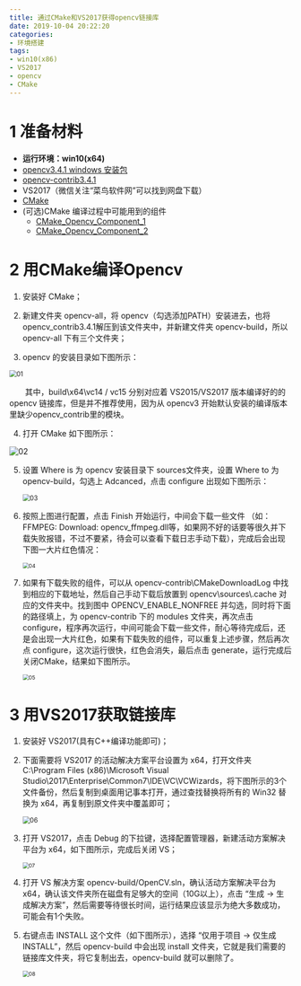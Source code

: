 ```yaml
---
title: 通过CMake和VS2017获得opencv链接库
date: 2019-10-04 20:22:20
categories:
- 环境搭建
tags:
- win10(x86)
- VS2017
- opencv
- CMake
---
```


# 1 准备材料

- **运行环境：win10(x64)**
- [opencv3.4.1 windows 安装包](https://opencv.org/releases/page/2/)
- [opencv-contrib3.4.1](https://github.com/opencv/opencv_contrib/tree/3.4.1)
- VS2017（微信关注“菜鸟软件网”可以找到网盘下载）
- [CMake](https://github.com/Kitware/CMake/releases/download/v3.15.4/cmake-3.15.4-win64-x64.msi)
- (可选)CMake 编译过程中可能用到的组件
  - [CMake_Opencv_Component_1](https://github.com/fairytail655/CMake_Opencv_Component_1.git)
  - [CMake_Opencv_Component_2](https://github.com/fairytail655/CMake_Opencv_Component_2.git)



# 2 用CMake编译Opencv

1. 安装好 CMake；

2. 新建文件夹 opencv-all，将 opencv（勾选添加PATH）安装进去，也将opencv_contrib3.4.1解压到该文件夹中，并新建文件夹 opencv-build，所以 opencv-all 下有三个文件夹；

3.  opencv 的安装目录如下图所示：

   <img src="191004-2/01.png" alt="01" style="zoom: 80%;" />

   &emsp;&emsp;其中，build\x64\vc14 / vc15 分别对应着 VS2015/VS2017 版本编译好的的 opencv 链接库，但是并不推荐使用，因为从 opencv3 开始默认安装的编译版本里缺少opencv_contrib里的模块。

4.  打开 CMake 如下图所示：

   ![02](191004-2/02.png)

5. 设置 Where is 为 opencv 安装目录下 sources文件夹，设置 Where to 为 opencv-build，勾选上 Adcanced，点击 configure 出现如下图所示：

   <img src="191004-2/03.png" alt="03" style="zoom:80%;" />

6. 按照上图进行配置，点击 Finish 开始运行，中间会下载一些文件 （如：FFMPEG: Download: opencv_ffmpeg.dll等，如果网不好的话要等很久并下载失败报错，不过不要紧，待会可以查看下载日志手动下载），完成后会出现下图一大片红色情况：

   <img src="191004-2/04.png" alt="04" style="zoom: 67%;" />

7. 如果有下载失败的组件，可以从 opencv-contrib\CMakeDownloadLog 中找到相应的下载地址，然后自己手动下载后放置到 opencv\sources\\.cache 对应的文件夹中。找到图中 OPENCV_ENABLE_NONFREE 并勾选，同时将下面的路径填上，为 opencv-contrib 下的 modules 文件夹，再次点击 configure，程序再次运行，中间可能会下载一些文件，耐心等待完成后，还是会出现一大片红色，如果有下载失败的组件，可以重复上述步骤，然后再次点 configure，这次运行很快，红色会消失，最后点击 generate，运行完成后关闭CMake，结果如下图所示。

   <img src="191004-2/05.png" alt="05" style="zoom:67%;" />



# 3 用VS2017获取链接库

1. 安装好 VS2017(具有C++编译功能即可)；

2. 下面需要将 VS2017 的活动解决方案平台设置为 x64，打开文件夹 C:\Program Files (x86)\Microsoft Visual Studio\2017\Enterprise\Common7\IDE\VC\VCWizards，将下图所示的3个文件备份，然后复制到桌面用记事本打开，通过查找替换将所有的 Win32 替换为 x64，再复制到原文件夹中覆盖即可；

   <img src="191004-2/06.png" alt="06" style="zoom:80%;" />

3. 打开 VS2017，点击 Debug 的下拉键，选择配置管理器，新建活动方案解决平台为 x64，如下图所示，完成后关闭 VS；

   <img src="191004-2/07.png" alt="07" style="zoom:67%;" />

4. 打开 VS 解决方案 opencv-build/OpenCV.sln，确认活动方案解决平台为 x64，确认该文件夹所在磁盘有足够大的空间（10G以上），点击 “生成 -> 生成解决方案”，然后需要等待很长时间，运行结果应该显示为绝大多数成功，可能会有1个失败。

5. 右键点击 INSTALL 这个文件（如下图所示），选择 “仅用于项目 -> 仅生成 INSTALL”，然后 opencv-build 中会出现 install 文件夹，它就是我们需要的链接库文件夹，将它复制出去，opencv-build 就可以删除了。

   <img src="191004-2/08.png" alt="08" style="zoom:67%;" />